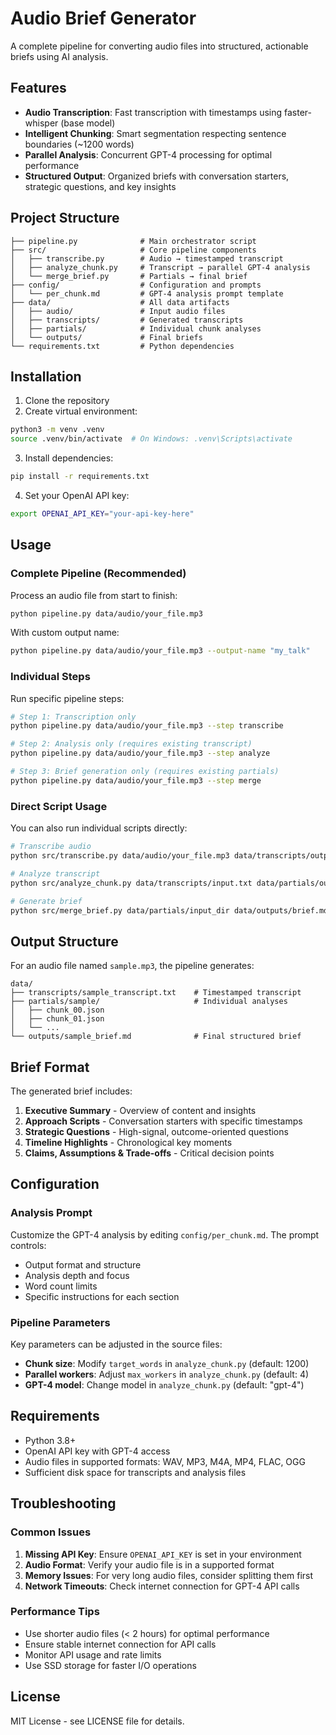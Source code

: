 # Audio Brief Generator

A complete pipeline for converting audio files into structured, actionable briefs using AI analysis.

## Features

- **Audio Transcription**: Fast transcription with timestamps using faster-whisper (base model)
- **Intelligent Chunking**: Smart segmentation respecting sentence boundaries (~1200 words)
- **Parallel Analysis**: Concurrent GPT-4 processing for optimal performance
- **Structured Output**: Organized briefs with conversation starters, strategic questions, and key insights

## Project Structure

```
├── pipeline.py              # Main orchestrator script
├── src/                     # Core pipeline components
│   ├── transcribe.py        # Audio → timestamped transcript
│   ├── analyze_chunk.py     # Transcript → parallel GPT-4 analysis
│   └── merge_brief.py       # Partials → final brief
├── config/                  # Configuration and prompts
│   └── per_chunk.md         # GPT-4 analysis prompt template
├── data/                    # All data artifacts
│   ├── audio/               # Input audio files
│   ├── transcripts/         # Generated transcripts
│   ├── partials/            # Individual chunk analyses
│   └── outputs/             # Final briefs
└── requirements.txt         # Python dependencies
```

## Installation

1. Clone the repository
2. Create virtual environment:
```bash
python3 -m venv .venv
source .venv/bin/activate  # On Windows: .venv\Scripts\activate
```

3. Install dependencies:
```bash
pip install -r requirements.txt
```

4. Set your OpenAI API key:
```bash
export OPENAI_API_KEY="your-api-key-here"
```

## Usage

### Complete Pipeline (Recommended)

Process an audio file from start to finish:

```bash
python pipeline.py data/audio/your_file.mp3
```

With custom output name:
```bash
python pipeline.py data/audio/your_file.mp3 --output-name "my_talk"
```

### Individual Steps

Run specific pipeline steps:

```bash
# Step 1: Transcription only
python pipeline.py data/audio/your_file.mp3 --step transcribe

# Step 2: Analysis only (requires existing transcript)
python pipeline.py data/audio/your_file.mp3 --step analyze

# Step 3: Brief generation only (requires existing partials)
python pipeline.py data/audio/your_file.mp3 --step merge
```

### Direct Script Usage

You can also run individual scripts directly:

```bash
# Transcribe audio
python src/transcribe.py data/audio/your_file.mp3 data/transcripts/output.txt

# Analyze transcript
python src/analyze_chunk.py data/transcripts/input.txt data/partials/output_dir

# Generate brief
python src/merge_brief.py data/partials/input_dir data/outputs/brief.md
```

## Output Structure

For an audio file named `sample.mp3`, the pipeline generates:

```
data/
├── transcripts/sample_transcript.txt    # Timestamped transcript
├── partials/sample/                     # Individual analyses
│   ├── chunk_00.json
│   ├── chunk_01.json
│   └── ...
└── outputs/sample_brief.md              # Final structured brief
```

## Brief Format

The generated brief includes:

1. **Executive Summary** - Overview of content and insights
2. **Approach Scripts** - Conversation starters with specific timestamps
3. **Strategic Questions** - High-signal, outcome-oriented questions
4. **Timeline Highlights** - Chronological key moments
5. **Claims, Assumptions & Trade-offs** - Critical decision points

## Configuration

### Analysis Prompt

Customize the GPT-4 analysis by editing `config/per_chunk.md`. The prompt controls:
- Output format and structure
- Analysis depth and focus
- Word count limits
- Specific instructions for each section

### Pipeline Parameters

Key parameters can be adjusted in the source files:
- **Chunk size**: Modify `target_words` in `analyze_chunk.py` (default: 1200)
- **Parallel workers**: Adjust `max_workers` in `analyze_chunk.py` (default: 4)
- **GPT-4 model**: Change model in `analyze_chunk.py` (default: "gpt-4")

## Requirements

- Python 3.8+
- OpenAI API key with GPT-4 access
- Audio files in supported formats: WAV, MP3, M4A, MP4, FLAC, OGG
- Sufficient disk space for transcripts and analysis files

## Troubleshooting

### Common Issues

1. **Missing API Key**: Ensure `OPENAI_API_KEY` is set in your environment
2. **Audio Format**: Verify your audio file is in a supported format
3. **Memory Issues**: For very long audio files, consider splitting them first
4. **Network Timeouts**: Check internet connection for GPT-4 API calls

### Performance Tips

- Use shorter audio files (< 2 hours) for optimal performance
- Ensure stable internet connection for API calls
- Monitor API usage and rate limits
- Use SSD storage for faster I/O operations

## License

MIT License - see LICENSE file for details.